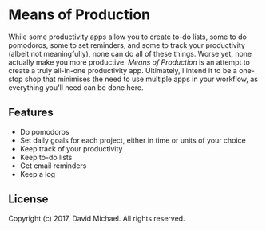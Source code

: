 # Means of Production
While some productivity apps allow you to create to-do lists, some to do pomodoros, some to set reminders, and some to track your productivity (albeit not meaningfully), none can do all of these things. Worse yet, none actually make you more productive. _Means of Production_ is an attempt to create a truly all-in-one productivity app. Ultimately, I intend it to be a one-stop shop that minimises the need to use multiple apps in your workflow, as everything you'll need can be done here.

## Features
- Do pomodoros
- Set daily goals for each project, either in time or units of your choice
- Keep track of your productivity
- Keep to-do lists
- Get email reminders
- Keep a log

## License
Copyright (c) 2017, David Michael. All rights reserved.
